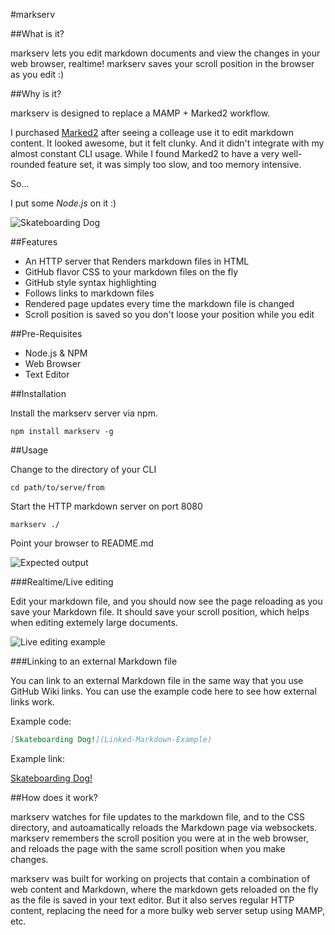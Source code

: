 #markserv

##What is it?

markserv lets you edit markdown documents and view the changes in your web browser, realtime! markserv saves your scroll position in the browser as you edit :)

##Why is it?

markserv is designed to replace a MAMP + Marked2 workflow. 

I purchased [Marked2](http://marked2app.com/) after seeing a colleage use it to edit markdown content. It looked awesome, but it felt clunky. And it didn't integrate with my almost constant CLI usage. While I found Marked2 to have a very well-rounded feature set, it was simply too slow, and too memory intensive.

So...

I put some _Node.js_ on it :)

![Skateboarding Dog](http://media.giphy.com/media/yN6TNQhiIxeW4/giphy.gif)

##Features

 - An HTTP server that Renders markdown files in HTML
 - GitHub flavor CSS to your markdown files on the fly
 - GitHub style syntax highlighting 
 - Follows links to markdown files
 - Rendered page updates every time the markdown file is changed
 - Scroll position is saved so you don't loose your position while you edit


##Pre-Requisites

 - Node.js & NPM
 - Web Browser
 - Text Editor

##Installation

Install the markserv server via npm.

```shell
npm install markserv -g
```

##Usage

Change to the directory of your CLI

    cd path/to/serve/from

Start the HTTP markdown server on port 8080

    markserv ./

Point your browser to README.md

![Expected output](http://i.imgur.com/yWv8dGZ.png)

###Realtime/Live editing

Edit your markdown file, and you should now see the page reloading as you save your Markdown file. It should save your scroll position, which helps when editing extemely large documents.

![Live editing example](http://i.imgur.com/duvFBOF.gif)


###Linking to an external Markdown file

You can link to an external Markdown file in the same way that you use GitHub Wiki links. You can use the example code here to see how external links work.

Example code:

```md
[Skateboarding Dog!](Linked-Markdown-Example)
```

Example link:

[Skateboarding Dog!](Linked-Markdown-Example)


##How does it work?

markserv watches for file updates to the markdown file, and to the CSS directory, and autoamatically reloads the Markdown page via websockets. markserv remembers the scroll position you were at in the web browser, and reloads the page with the same scroll position when you make changes.

markserv was built for working on projects that contain a combination of web content and Markdown, where the markdown gets reloaded on the fly as the file is saved in your text editor. But it also serves regular HTTP content, replacing the need for a more bulky web server setup using MAMP, etc.
